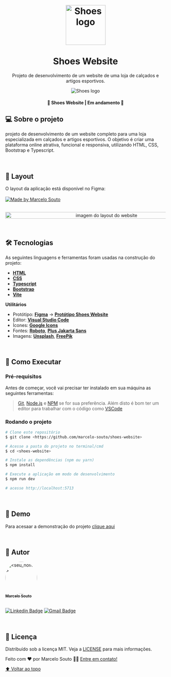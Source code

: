 <h1 align="center" id="project_name">

  <br />

  <img src="https://i.imgur.com/d7wGRqP.png" alt="Shoes logo" height="125" width="125">

  <br />
  <br />
  Shoes Website
  <br />

</h1>

<p align="center">Projeto de desenvolvimento de um website de uma loja de calçados e artigos esportivos.</p>

<p align="center">
  <img src="https://i.imgur.com/yiUXuof.png" alt="Shoes logo">
</p>

<!-- Project Status -->
<h4 align="center">🚧 Shoes Website | Em andamento 🚧</h4>

<h2 id="about">💻 Sobre o projeto</h2>
<p>
  projeto de desenvolvimento de um website completo para uma loja especializada em calçados e artigos esportivos. O objetivo é criar uma plataforma online atrativa, funcional e responsiva, utilizando HTML, CSS, Bootstrap e Typescript.
</p>

</br>

<h2 id="layout">🎨 Layout</h2>
O layout da aplicação está disponível no Figma:
<br />
<br />

<a href="https://www.behance.net/gallery/172459611/Shoes-Website?">
  <img alt="Made by Marcelo Souto" src="https://img.shields.io/badge/Acessar%20Layout%20-Figma-%235965E0">
</a>
<br />
<br />


<p align="center" style="display: flex; align-items: flex-start; justify-content: center;">
  <img src="https://i.imgur.com/rKp0suq.png" width="620" height="100%" alt="imagem do layout do website">
</p>

<br />
<h2 id="technologies">🛠 Tecnologias</h2>

As seguintes linguagens e ferramentas foram usadas na construção do projeto:

- **[HTML](https://www.w3schools.com/html/)**
- **[CSS](https://www.w3schools.com/css/default.asp)**
- **[Typescript](https://www.typescriptlang.org/)**
- **[Bootstrap](https://getbootstrap.com/)**
- **[Vite](https://vitejs.dev/)**

**Utilitários**

- Protótipo: **[Figma](https://www.figma.com/)** → **[Protótipo Shoes Website](https://www.behance.net/gallery/172459611/Shoes-Website?)**
- Editor: **[Visual Studio Code](https://code.visualstudio.com/)**
- Ícones: **[Google Icons](https://fonts.google.com/icons)**
- Fontes: **[Roboto](https://fonts.google.com/specimen/Roboto?query=roboto)**, **[Plus Jakarta Sans](https://fonts.google.com/specimen/Plus+Jakarta+Sans?query=plus+jakarta)**
- Imagens: **[Unsplash](https://unsplash.com/pt-br)**, **[FreePik](https://br.freepik.com/)**

</br>

<h2 id="howto">🧭 Como Executar</h2>      

### Pré-requisitos

Antes de começar, você vai precisar ter instalado em sua máquina as seguintes ferramentas:

> [Git](https://git-scm.com), [Node.js](https://nodejs.org/en/) e [NPM](https://www.npmjs.com/) se for sua preferência.
> Além disto é bom ter um editor para trabalhar com o código como [VSCode](https://code.visualstudio.com/)

### Rodando o projeto

```bash
# Clone este repositório
$ git clone <https://github.com/marcelo-souto/shoes-website>

# Acesse a pasta do projeto no terminal/cmd
$ cd <shoes-website>

# Instale as dependências (npm ou yarn)
$ npm install

# Execute a aplicação em modo de desenvolvimento
$ npm run dev

# acesse http://localhost:5713
```
<br/>
<h2 id="demo">🧪 Demo</h2>

Para acesaar a demonstração do projeto 
<a href="https://shoes-website-iota.vercel.app/">clique aqui</a>

<br/>

<h2 id="author">🦸 Autor</h2>

<a href="#">
 <img style="border-radius: 50%;" src="https://avatars.githubusercontent.com/u/100978478?s=400&u=7fa14dbaa8f6206043832a5b14292b88aea0f248&v=4" width="100px;" alt="<seu_nome>"/>
  
 <br />
 <sub><b>Marcelo Souto</b></sub></a>
 <br />
 <br />

[![Linkedin Badge](https://img.shields.io/badge/-Linkedin-blue?style=flat-square&logo=Linkedin&logoColor=white&link=[<seu_linkedin>](https://www.linkedin.com/in/marcelosoutodev/))](https://www.linkedin.com/in/marcelosoutodev/)
[![Gmail Badge](https://img.shields.io/badge/-Gmail-c14438?style=flat-square&logo=Gmail&logoColor=white&link=mailto:marcelosouto.dev@gmail.com)](mailto:marcelosouto.dev@gmail.com)

<br/>

<!-- License -->
<!-- Crie a licença quando inciar seu projeto. -->
<h2 id="license">📝 Licença</h2>

Distribuído sob a licença MIT. Veja a [LICENSE](https://<repo_link>/LICENSE) para mais informações.

Feito com ❤️ por Marcelo Souto 👋🏽 [Entre em contato!](https://www.linkedin.com/in/marcelosoutodev/)

<!-- Back to top -->
[⬆ Voltar ao topo](#project_name)<br />
